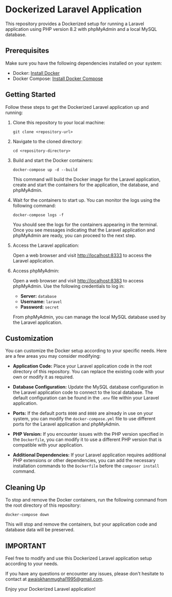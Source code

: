 # Dockerized Laravel Application

This repository provides a Dockerized setup for running a Laravel application using PHP version 8.2 with phpMyAdmin and a local MySQL database.

## Prerequisites

Make sure you have the following dependencies installed on your system:

- Docker: [Install Docker](https://docs.docker.com/get-docker/)
- Docker Compose: [Install Docker Compose](https://docs.docker.com/compose/install/)

## Getting Started

Follow these steps to get the Dockerized Laravel application up and running:

1. Clone this repository to your local machine:

   ```
   git clone <repository-url>
   ```

2. Navigate to the cloned directory:

   ```
   cd <repository-directory>
   ```

3. Build and start the Docker containers:

   ```
   docker-compose up -d --build
   ```

   This command will build the Docker image for the Laravel application, create and start the containers for the application, the database, and phpMyAdmin.

4. Wait for the containers to start up. You can monitor the logs using the following command:

   ```
   docker-compose logs -f
   ```

   You should see the logs for the containers appearing in the terminal. Once you see messages indicating that the Laravel application and phpMyAdmin are ready, you can proceed to the next step.

5. Access the Laravel application:

   Open a web browser and visit [http://localhost:8333](http://localhost:8333) to access the Laravel application.

6. Access phpMyAdmin:

   Open a web browser and visit [http://localhost:8383](http://localhost:8383) to access phpMyAdmin. Use the following credentials to log in:

    - **Server:** `database`
    - **Username:** `laravel`
    - **Password:** `secret`

   From phpMyAdmin, you can manage the local MySQL database used by the Laravel application.

## Customization

You can customize the Docker setup according to your specific needs. Here are a few areas you may consider modifying:

- **Application Code:** Place your Laravel application code in the root directory of this repository. You can replace the existing code with your own or modify it as required.

- **Database Configuration:** Update the MySQL database configuration in the Laravel application code to connect to the local database. The default configuration can be found in the `.env` file within your Laravel application.

- **Ports:** If the default ports `8000` and `8080` are already in use on your system, you can modify the `docker-compose.yml` file to use different ports for the Laravel application and phpMyAdmin.

- **PHP Version:** If you encounter issues with the PHP version specified in the `Dockerfile`, you can modify it to use a different PHP version that is compatible with your application.

- **Additional Dependencies:** If your Laravel application requires additional PHP extensions or other dependencies, you can add the necessary installation commands to the `Dockerfile` before the `composer install` command.

## Cleaning Up

To stop and remove the Docker containers, run the following command from the root directory of this repository:

```
docker-compose down
```

This will stop and remove the containers, but your application code and database data will be preserved.


## IMPORTANT

Feel free to modify and use this Dockerized Laravel application setup according to your needs.

If you have any questions or encounter any issues, please don't hesitate to contact at [awaiskhanmughal1995@gmail.com](mailto:awaiskhanmughal1995@gmail.com).

Enjoy your Dockerized Laravel application!
